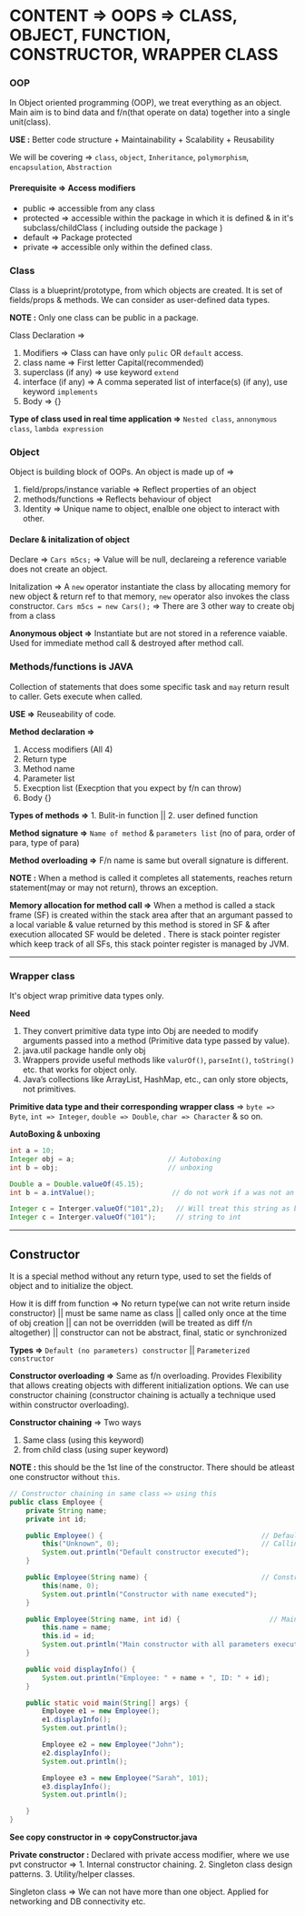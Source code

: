 # CONTENT => OOPS => CLASS, OBJECT, FUNCTION, CONSTRUCTOR, WRAPPER CLASS

### OOP

In Object oriented programming (OOP), we treat everything as an object. Main aim is to bind data and f/n(that operate on data) together into a single unit(class). 


**USE :** Better code structure + Maintainability + Scalability + Reusability

We will be covering => `class`, `object`, `Inheritance`, `polymorphism`, `encapsulation`, `Abstraction`

#### Prerequisite => Access modifiers

- public => accessible from any class
- protected => accessible within the package in which it is defined & in it's subclass/childClass ( including outside the package )
- default => Package protected
- private => accessible only within the defined class.

### Class

Class is a blueprint/prototype, from which objects are created. It is set of fields/props & methods. We can consider as user-defined data types.

**NOTE :** Only one class can be public in a package.

Class Declaration =>

1. Modifiers => Class can have only `pulic` OR `default` access.
2. class name => First letter Capital(recommended)
3. superclass (if any) => use keyword `extend`
4. interface (if any) => A comma seperated list of interface(s) (if any), use keyword `implements`
5. Body => {}

**Type of class used in real time application =>** `Nested class`, `annonymous class`, `lambda expression`

### Object

Object is building block of OOPs. An object is made up of => 
1. field/props/instance variable => Reflect properties of an object
2. methods/functions => Reflects behaviour of object
3. Identity => Unique name to object, enalble one object to interact with other.

#### Declare & initalization of object

Declare => `Cars m5cs;` => Value will be null, declareing a reference variable does not create an object.

Initalization => A `new` operator instantiate the class by allocating memory for new object & return ref to that memory, `new` operator also invokes the class constructor. `Cars m5cs = new Cars();` => There are 3 other way to create obj from a class

**Anonymous object =>** Instantiate but are not stored in a reference vaiable. Used for immediate method call & destroyed after method call.


### Methods/functions is JAVA

Collection of statements that does some specific task and `may` return result to caller. Gets execute when called.

**USE =>** Reuseability of code.

**Method declaration =>**
1. Access modifiers (All 4)
2. Return type
3. Method name
4. Parameter list
5. Execption list (Execption that you expect by f/n can throw)
6. Body {}

**Types of methods =>** 1. Bulit-in function  ||   2. user defined function

**Method signature =>** `Name of method` & `parameters list` (no of para, order of para, type of para)

**Method overloading =>** F/n name is same but overall signature is different. 

**NOTE :** When a method is called it completes all statements, reaches return statement(may or may not return), throws an exception. 

**Memory allocation for method call =>** When a method is called a stack frame (SF) is created within the stack area after that an argumant passed to a local variable & value returned by this method is stored in SF & after execution allocated SF would be deleted . There is stack pointer register which keep track of all SFs, this stack pointer register is managed by JVM.  

-----

### Wrapper class

It's object wrap primitive data types only.

**Need**
1. They convert primitive data type into Obj are needed to modify arguments passed into a method (Primitive data type passed by value).
2. java.util package handle only obj
3. Wrappers provide useful methods like `valurOf()`, `parseInt()`, `toString()` etc. that works for object only.
4. Java’s collections like ArrayList, HashMap, etc., can only store objects, not primitives.

**Primitive data type and their corresponding wrapper class** => `byte => Byte`, `int => Integer`, `double => Double`, `char => Character` & so on.

**AutoBoxing & unboxing**

```java
int a = 10;
Integer obj = a;                       // Autoboxing
int b = obj;                           // unboxing
```

```java
Double a = Double.valueOf(45.15);
int b = a.intValue();                   // do not work if a was not an object

Integer c = Interger.valueOf("101",2);   // Will treat this string as binary and convert to int value.
Integer c = Interger.valueOf("101");     // string to int
```

-----

## Constructor

It is a special method without any return type, used to set the fields of object and to initialize the object.

How it is diff from function => No return type(we can not write return inside constructor) || must be same name as class || called only once at the time of obj creation || can not be overridden (will be treated as diff f/n altogether) || constructor can not be abstract, final, static or synchronized

**Types =>** `Default (no parameters) constructor` || `Parameterized constructor`

**Constructor overloading =>** Same as f/n overloading. Provides Flexibility that allows creating objects with different initialization options. We can use constructor chaining (constructor chaining is actually a technique used within constructor overloading).

**Constructor chaining** => Two ways
1. Same class (using this keyword)
2. from child class (using super keyword)


**NOTE :** this should be the 1st line of the constructor. There should be atleast one constructor without `this`.

```java
// Constructor chaining in same class => using this 
public class Employee {
    private String name;
    private int id;

    public Employee() {                                       // Default constructor
        this("Unknown", 0);                                   // Calling main constructor which is accepting both parameters
        System.out.println("Default constructor executed");
    }

    public Employee(String name) {                            // Constructor with name only
        this(name, 0);
        System.out.println("Constructor with name executed");
    }

    public Employee(String name, int id) {                      // Main Constructor with name and id (All parameters)
        this.name = name;
        this.id = id;
        System.out.println("Main constructor with all parameters executed");
    }

    public void displayInfo() {
        System.out.println("Employee: " + name + ", ID: " + id);
    }

    public static void main(String[] args) {
        Employee e1 = new Employee();
        e1.displayInfo();
        System.out.println();

        Employee e2 = new Employee("John");
        e2.displayInfo();
        System.out.println();

        Employee e3 = new Employee("Sarah", 101);
        e3.displayInfo();
        System.out.println();

    }
}
```
**See copy constructor in => copyConstructor.java**

**Private constructor :** Declared with private access modifier, where we use pvt constructor => 1. Internal constructor chaining. 2. Singleton class design patterns. 3. Utility/helper classes.

Singleton class => We can not have more than one object. Applied for networking and DB connectivity etc. 











































 


















